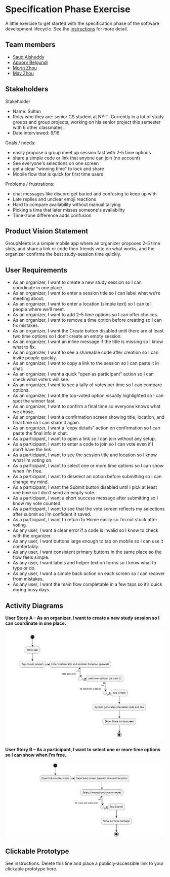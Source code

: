 # Specification Phase Exercise

A little exercise to get started with the specification phase of the software development lifecycle. See the [instructions](instructions.md) for more detail.

## Team members

- [Saud Alsheddy](https://github.com/Saud-Al5)
- [Apoorv Belgundi](https://github.com/apoorvib)
- [Morin Zhou](https://github.com/Morinzzz)
- [May Zhou](https://github.com/zz4206)

## Stakeholders

Stakeholder
- Name: Sultan
- Role/ who they are: senior CS student at NYIT. Currently in a lot of study groups and group projects, working on his senior project this semester with 6 other classmates.
- Date interviewed: 9/16

Goals / needs:
- easily propose a group meet up session fast with 2-5 time options
- share a simple code or link that anyone can join (no account)
- See everyone's selections on one screen
- get a clear "winning time" to lock and share
- Mobile flow that is quick for first time users

Problems / frustrations:
- chat messages like discord get buried and confusing to keep up with
- Late replies and unclear emoji reactions
- Hard to compare availability without manual tallying
- Picking a time that later misses someone's availability
- Time-zone difference adds confusion

## Product Vision Statement

GroupMeets is a simple mobile app where an organizer proposes 2–5 time slots, and share a link or code then friends vote on what works, and the organizer confirms the best study-session time quickly.

## User Requirements

- As an organizer, I want to create a new study session so I can coordinate in one place.  
- As an organizer, I want to enter a session title so I can label what we’re meeting about.  
- As an organizer, I want to enter a location (simple text) so I can tell people where we’ll meet.  
- As an organizer, I want to add 2–5 time options so I can offer choices.  
- As an organizer, I want to remove a time option before creating so I can fix mistakes.  
- As an organizer, I want the Create button disabled until there are at least two time options so I don’t create an empty session.  
- As an organizer, I want an inline message if the title is missing so I know what to fix.  
- As an organizer, I want to see a shareable code after creation so I can invite people quickly.  
- As an organizer, I want to copy a link to the session so I can paste it in chat.  
- As an organizer, I want a quick “open as participant” action so I can check what voters will see.  
- As an organizer, I want to see a tally of votes per time so I can compare options.  
- As an organizer, I want the top-voted option visually highlighted so I can spot the winner fast.  
- As an organizer, I want to confirm a final time so everyone knows what we chose.  
- As an organizer, I want a confirmation screen showing title, location, and final time so I can share it again.  
- As an organizer, I want a “copy details” action on confirmation so I can paste the final info in chat.  
- As a participant, I want to open a link so I can join without any setup.  
- As a participant, I want to enter a code to join so I can vote even if I don’t have the link.  
- As a participant, I want to see the session title and location so I know what I’m voting on.  
- As a participant, I want to select one or more time options so I can show when I’m free.  
- As a participant, I want to deselect an option before submitting so I can change my mind.  
- As a participant, I want the Submit button disabled until I pick at least one time so I don’t send an empty vote.  
- As a participant, I want a short success message after submitting so I know my vote counted.  
- As a participant, I want to see that the vote screen reflects my selections after submit so I’m confident it saved.  
- As a participant, I want to return to Home easily so I’m not stuck after voting.  
- As any user, I want a clear error if a code is invalid so I know to check with the organizer.  
- As any user, I want buttons large enough to tap on mobile so I can use it comfortably.  
- As any user, I want consistent primary buttons in the same place so the flow feels simple.  
- As any user, I want labels and helper text on forms so I know what to type or do.  
- As any user, I want a simple back action on each screen so I can recover from mistakes.  
- As any user, I want the main flow completable in a few taps so it’s quick during busy days.  

## Activity Diagrams

**User Story A – As an organizer, I want to create a new study session so I can coordinate in one place.**

![Activity Diagram for User Story A](images/A-Activity-create-session.png)

**User Story B – As a participant, I want to select one or more time options so I can show when I’m free.**

![Activity Diagram – Select Time Options](images/B-Activity-select-times.png)

## Clickable Prototype

See instructions. Delete this line and place a publicly-accessible link to your clickable prototype here.
